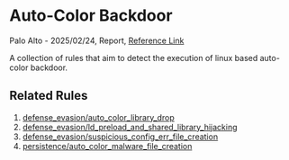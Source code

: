 # Auto-Color Backdoor

Palo Alto - 2025/02/24, Report, [Reference Link](https://unit42.paloaltonetworks.com/new-linux-backdoor-auto-color/)

A collection of rules that aim to detect the execution of linux based auto-color backdoor.

## Related Rules

1. [defense_evasion/auto_color_library_drop](https://github.com/Inovasys-CS/EDI/tree/main/emulation_and_detection/defense_evasion/auto_color_library_drop)
2. [defense_evasion/ld_preload_and_shared_library_hijacking](https://github.com/Inovasys-CS/EDI/tree/main/emulation_and_detection/defense_evasion/ld_preload_and_shared_library_hijacking)
3. [defense_evasion/suspicious_config_err_file_creation](https://github.com/Inovasys-CS/EDI/tree/main/emulation_and_detection/defense_evasion/suspicious_config_err_file_creation)
4. [persistence/auto_color_malware_file_creation](https://github.com/Inovasys-CS/EDI/tree/main/emulation_and_detection/persistence/auto_color_malware_file_creation)